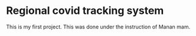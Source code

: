 # Regional covid tracking system
 This is my first project. This was done under the instruction of Manan mam.
